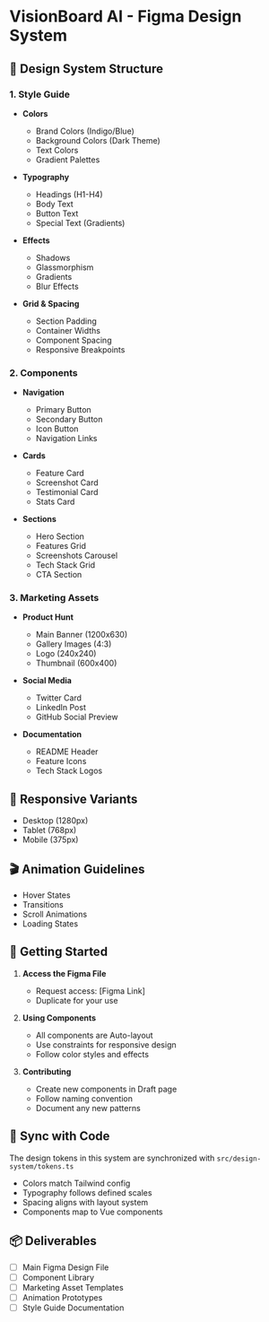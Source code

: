 # VisionBoard AI - Figma Design System

## 🎨 Design System Structure

### 1. Style Guide
- **Colors**
  - Brand Colors (Indigo/Blue)
  - Background Colors (Dark Theme)
  - Text Colors
  - Gradient Palettes
  
- **Typography**
  - Headings (H1-H4)
  - Body Text
  - Button Text
  - Special Text (Gradients)
  
- **Effects**
  - Shadows
  - Glassmorphism
  - Gradients
  - Blur Effects
  
- **Grid & Spacing**
  - Section Padding
  - Container Widths
  - Component Spacing
  - Responsive Breakpoints

### 2. Components
- **Navigation**
  - Primary Button
  - Secondary Button
  - Icon Button
  - Navigation Links
  
- **Cards**
  - Feature Card
  - Screenshot Card
  - Testimonial Card
  - Stats Card
  
- **Sections**
  - Hero Section
  - Features Grid
  - Screenshots Carousel
  - Tech Stack Grid
  - CTA Section

### 3. Marketing Assets
- **Product Hunt**
  - Main Banner (1200x630)
  - Gallery Images (4:3)
  - Logo (240x240)
  - Thumbnail (600x400)
  
- **Social Media**
  - Twitter Card
  - LinkedIn Post
  - GitHub Social Preview
  
- **Documentation**
  - README Header
  - Feature Icons
  - Tech Stack Logos

## 📱 Responsive Variants
- Desktop (1280px)
- Tablet (768px)
- Mobile (375px)

## 🎬 Animation Guidelines
- Hover States
- Transitions
- Scroll Animations
- Loading States

## 🚀 Getting Started

1. **Access the Figma File**
   - Request access: [Figma Link]
   - Duplicate for your use

2. **Using Components**
   - All components are Auto-layout
   - Use constraints for responsive design
   - Follow color styles and effects

3. **Contributing**
   - Create new components in Draft page
   - Follow naming convention
   - Document any new patterns

## 🔄 Sync with Code
The design tokens in this system are synchronized with `src/design-system/tokens.ts`

- Colors match Tailwind config
- Typography follows defined scales
- Spacing aligns with layout system
- Components map to Vue components

## 📦 Deliverables
- [ ] Main Figma Design File
- [ ] Component Library
- [ ] Marketing Asset Templates
- [ ] Animation Prototypes
- [ ] Style Guide Documentation 